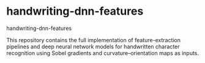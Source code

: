 # handwriting-dnn-features
handwriting-dnn-features

This repository contains the full implementation of feature-extraction pipelines and deep neural network models for handwritten character recognition using  Sobel gradients and curvature–orientation maps as inputs.


